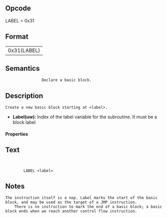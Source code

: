 <!---======================= begin_copyright_notice ============================

Copyright (C) 2020-2021 Intel Corporation

SPDX-License-Identifier: MIT

============================= end_copyright_notice ==========================-->

 

## Opcode

  LABEL = 0x31

## Format

| |
| --- |
| 0x31(LABEL) | Label |


## Semantics




                    Declare a basic block.

## Description


    Create a new basic block starting at <label>.

- **Label(uw):** Index of the label variable for the subroutine. It must be a block label

#### Properties


## Text
```
    

		LABEL <label>
```



## Notes



    The instruction itself is a nop. Label marks the start of the basic block, and may be used as the target of a JMP instruction.
		There is no instruction to mark the end of a basic block; a basic block ends when we reach another control flow instruction.
